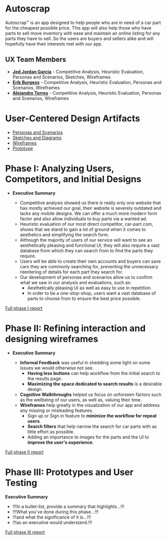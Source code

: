 # Autoscrap

Autoscrap™ is an app designed to help people who are in need of a car part for the cheapest possible price.  This app will also help those who have parts to sell move inventory with ease and maintain an online listing for any parts they have to sell.  So the users are buyers and sellers alike and will hopefully have their interests met with our app.

## UX Team Members

* **[Jed Jordan Garcia](https://github.com/ChicoState/ux-personal-portfolio-JedJordan)** - Competitive Analysis, Heuristic Evaluation, Personas and Scenarios, Sketches, Wireframes  
* **[Erik Burgess](https://github.com/ChicoState/ux-personal-portfolio-Cowpriest)** - Competitive Analysis, Heuristic Evaluation, Personas and Scenarios, Wireframes
* **[Alejandro Torres](https://github.com/ChicoState/ux-personal-portfolio-atorrespena)** - Competitive Analysis, Heuristic Evaluation, Personas and Scenarios, Wireframes
# User-Centered Design Artifacts

* [Personas and Scenarios](personas/)
* [Sketches and Diagrams](sketches/)
* [Wireframes](wireframes/)
* [Prototype](https://www.figma.com/proto/tZE0S40Y3TThAxD9VnvzIM/Wireframes-Autoscrap?node-id=0-1&t=6wHM45tTsyOWKfnY-0&scaling=scale-down&starting-point-node-id=8%3A9&show-proto-sidebar=1)

# Phase I: Analyzing Users, Competitors, and Initial Designs

* **Executive Summary**

  * Competitive analysis showed us there is really only one website that has mostly achieved our goal, their website is severely outdated and lacks any mobile     designs.  We can offer a much more modern form factor and also allow individuals to buy parts via a wanted ad.
  * Heuristic evaluation of our most direct competitor, car-part.com, shows that we stand to gain a lot of ground when it comes to aesthetics and simplifying the search form.
  * Although the majority of users of our service will want to see an aesthetically pleasing and functional UI, they will also require a vast database from which they can search from to find the parts they require.
  * Users will be able to create their own accounts and buyers can save cars they are commonly searching for, preventing the unnecessary reentering of details for each part they search for.
  * Our development of personas and scenarios allow us to confirm what we saw in our analysis and evaluations, such as:
    * Aesthetically pleasing UI as well as easy to use in repetition.
    * In order to be a one-stop-shop, users want a vast database of parts to choose from to ensure the best price possible.


[Full phase I report](phaseI/)

# Phase II: Refining interaction and designing wireframes

* **Executive Summary**

  * **Informal Feedback** was useful in shedding some light on some issues we would otherwise not see.
    * **Having less buttons** can help workflow from the initial search to the results page.
    * **Maximizing the space dedicated to search results** is a desirable design.
  * **Cognitive Walkthroughs** helped us focus on unforseen factors such as the wellbeing of our users, as well as, valuing their time.
  * **Wireframes** help greatly in the visualization of our app and address any missing or misleading features.
    * Sign up or Sign in feature to **minimize the workflow for repeat users**.
    * **Search filters** that help narrow the search for car parts with as little effort as possible.
    * Adding an importance to images for the parts and the UI to **improve the user's experience**.

[Full phase II report](phaseII/)

# Phase III: Prototypes and User Testing

**Executive Summary**

* !!!In a bullet-list, provide a summary that highlights...!!!
* !!!What you've done during this phase...!!!
* !!!and what the significance of it is...!!!
* !!!as an executive would understand.!!!

[Full phase III report](phaseIII/)
